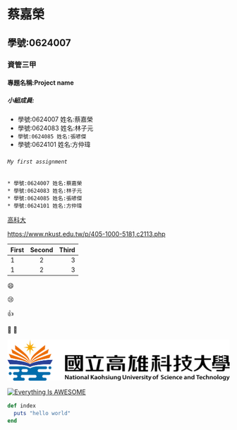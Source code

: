 # 蔡嘉榮
## 學號:0624007
### 資管三甲
#### 專題名稱:Project name
##### 小組成員:
* 學號:0624007 姓名:蔡嘉榮
* 學號:0624083 姓名:林子元
* `學號:0624085 姓名:張喭傑`
* 學號:0624101 姓名:方仲瑋      
###### `My first assignment`

```
* 學號:0624007 姓名:蔡嘉榮
* 學號:0624083 姓名:林子元
* 學號:0624085 姓名:張喭傑
* 學號:0624101 姓名:方仲瑋   
```
[高科大](https://www.nkust.edu.tw/p/405-1000-5181,c2113.php)

<https://www.nkust.edu.tw/p/405-1000-5181,c2113.php>

| First | Second | Third |
|:------|:------:|------:|
| 1 | 2 | 3 |
| 1 | 2 | 3 |

:smile:

:cry:

:+1:

:poop:
:shit:

![nkust](nkust.png "高科大LOGO")

[![Everything Is AWESOME](https://img.youtube.com/vi/StTqXEQ2l-Y/0.jpg)](https://www.youtube.com/watch?v=StTqXEQ2l-Y "Everything Is AWESOME")

```ruby
def index
  puts "hello world"
end
``` 
